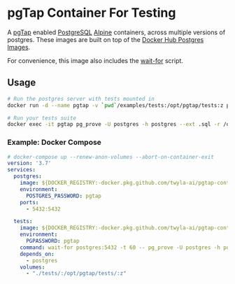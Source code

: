 # pgTap Container For Testing

A [pgTap](https://pgtap.org/) enabled [PostgreSQL](https://www.postgresql.org/) [Alpine](https://alpinelinux.org/) containers, 
across multiple versions of postgres. These images are built on top of the [Docker Hub Postgres Images](https://hub.docker.com/_/postgres). 

For convenience, this image also includes the [wait-for](https://github.com/eficode/wait-for) script.

## Usage
```bash
# Run the postgres server with tests mounted in
docker run -d --name pgtap -v `pwd`/examples/tests:/opt/pgtap/tests:z pgtap:latest

# Run your tests suite
docker exec -it pgtap pg_prove -U postgres -h postgres --ext .sql -r /opt/pgtap/tests
```

### Example: Docker Compose
```yml
# docker-compose up --renew-anon-volumes --abort-on-container-exit
version: '3.7'
services:
  postgres:
    image: ${DOCKER_REGISTRY:-docker.pkg.github.com/twyla-ai/pgtap-container}/pgtap:latest
    environment:
      POSTGRES_PASSWORD: pgtap
    ports:
      - 5432:5432

  tests:
    image: ${DOCKER_REGISTRY:-docker.pkg.github.com/twyla-ai/pgtap-container}/pgtap:latest
    environment:
      PGPASSWORD: pgtap
    command: wait-for postgres:5432 -t 60 -- pg_prove -U postgres -h postgres --ext .sql -r /opt/pgtap/tests
    depends_on:
      - postgres
    volumes:
      - "./tests/:/opt/pgtap/tests/:z"
```
